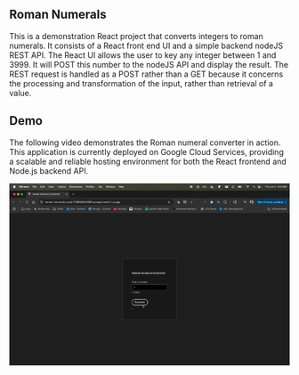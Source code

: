 ## Roman Numerals

This is a demonstration React project that 
converts integers to roman numerals. It consists of a 
React front end UI and a simple backend nodeJS REST API. 
The React UI allows the user to key any integer between 
1 and 3999. It will POST this number to the nodeJS API 
and display the result. The REST request is handled as
a POST rather than a GET because it concerns the processing
and transformation of the input, rather than retrieval
of a value.

## Demo

The following video demonstrates the Roman numeral converter in action. This application is currently deployed on Google Cloud Services, providing a scalable and reliable hosting environment for both the React frontend and Node.js backend API.

<a href="https://youtu.be/TwzMMMzA2iY">
    <img src="demo.gif" alt="Watch the demo" />
</a>